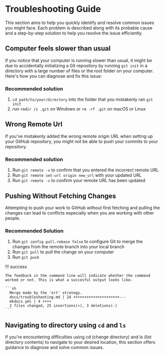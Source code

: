 # Troubleshooting Guide

This section aims to help you quickly identify and resolve common issues you might face. Each problem is described along with its probable cause and a step-by-step solution to help you resolve the issue efficiently.

## Computer feels slower than usual

If you notice that your computer is running slower than usual, it might be due to accidentally initializing a Git repository by running `git init` in a directory with a large number of files or the root folder on your computer. Here's how you can diagnose and fix this issue:

### Recommended solution

1. `cd path/to/your/directory` into the folder that you mistakenly ran `git init`
2. run `rmdir /s .git` on Windows or `rm -rf .git` on macOS or Linux

## Wrong Remote Url

If you've mistakenly added the wrong remote origin URL when setting up your GitHub repository, you might not be able to push your commits to your repository.

### Recommended solution

1. Run `git remote -v` to confirm that you entered the incorrect remote URL
2. Run `git remote set-url origin new_url` with your updated URL
3. Run `git remote -v` to confirm your remote URL has been updated

## Pushing Without Fetching Changes

Attempting to push your work to GitHub without first fetching and pulling the changes can lead to conflicts especially when you are working with other people.

### Recommended Solution

1. Run `git config pull.rebase false` to configure Git to merge the changes from the remote branch into your local branch
2. Run `git pull` to pull the change on your computer
3. Run `git push`

!!! success

    The feedback in the command line will indicate whether the command worked or not. This is what a succesful output looks like.

    ```sh
      Merge made by the 'ort' strategy.
      docs/troubleshooting.md | 24 +++++++++++++++++++++---
      mkdocs.yml | 4 ++++
      2 files changed, 25 insertions(+), 3 deletions(-)
    ```

## Navigating to directory using `cd` and `ls`

If you're encountering difficulties using cd (change directory) and ls (list directory contents) to navigate to your desired location, this section offers guidance to diagnose and solve common issues.
